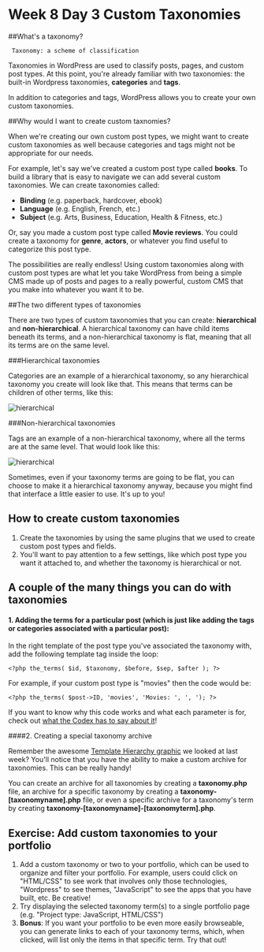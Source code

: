 # Week 8 Day 3 Custom Taxonomies

##What's a taxonomy?

	 Taxonomy: a scheme of classification

Taxonomies in WordPress are used to classify posts, pages, and custom post types. At this point, you're already familiar with two taxonomies: the built-in Wordpress taxonomies, **categories** and **tags**.

In addition to categories and tags, WordPress allows you to create your own custom taxonomies. 

##Why would I want to create custom taxnomies?

When we're creating our own custom post types, we might want to create custom taxonomies as well because categories and tags might not be appropriate for our needs.

For example, let's say we've created a custom post type called **books**. To build a library that is easy to navigate we can add several custom taxonomies. We can create taxonomies called:

* **Binding** (e.g. paperback, hardcover, ebook)
* **Language** (e.g. English, French, etc.)
* **Subject** (e.g. Arts, Business, Education, Health & Fitness, etc.)

Or, say you made a custom post type called **Movie reviews**. You could create a taxonomy for **genre**, **actors**, or whatever you find useful to categorize this post type.

The possibilities are really endless! Using custom taxonomies along with custom post types are what let you take WordPress from being a simple CMS made up of posts and pages to a really powerful, custom CMS that you make into whatever you want it to be.

##The two different types of taxonomies

There are two types of custom taxonomies that you can create: **hierarchical** and **non-hierarchical**. A hierarchical taxonomy can have child items beneath its terms, and a non-hierarchical taxonomy is flat, meaning that all its terms are on the same level.

###Hierarchical taxonomies

Categories are an example of a hierarchical taxonomy, so any hierarchical taxonomy you create will look like that. This means that terms can be children of other terms, like this:

![hierarchical](http://cl.ly/image/2n0M3Y2Y0329/Screen%20Shot%202014-03-06%20at%204.40.21%20PM.png)

###Non-hierarchical taxonomies

Tags are an example of a non-hierarchical taxonomy, where all the terms are at the same level. That would look like this:

![hierarchical](http://cl.ly/image/0b1W3I0e3V1L/Screen%20Shot%202014-03-06%20at%204.41.38%20PM.png)

Sometimes, even if your taxonomy terms are going to be flat, you can choose to make it a hierarchical taxonomy anyway, because you might find that interface a little easier to use. It's up to you!

## How to create custom taxonomies

1. Create the taxonomies by using the same plugins that we used to create custom post types and fields.
2. You'll want to pay attention to a few settings, like which post type you want it attached to, and whether the taxonomy is hierarchical or not.

## A couple of the many things you can do with taxonomies

#### 1. Adding the terms for a particular post (which is just like adding the tags or categories associated with a particular post):

In the right template of the post type you've associated the taxonomy with, add the following template tag inside the loop:

```
<?php the_terms( $id, $taxonomy, $before, $sep, $after ); ?>
```

For example, if your custom post type is "movies" then the code would be:

```
<?php the_terms( $post->ID, 'movies', 'Movies: ', ', '); ?>
```

If you want to know why this code works and what each parameter is for, check out [what the Codex has to say about it](https://codex.wordpress.org/Function_Reference/the_terms)!

####2. Creating a special taxonomy archive

Remember the awesome [Template Hierarchy graphic](https://codex.wordpress.org/Template_Hierarchy) we looked at last week? You'll notice that you have the ability to make a custom archive for taxonomies. This can be really handy!

You can create an archive for all taxonomies by creating a **taxonomy.php** file, an archive for a specific taxonomy by creating a **taxonomy-[taxonomyname].php** file, or even a specific archive for a taxonomy's term by creating **taxonomy-[taxonomyname]-[taxonomyterm].php**.


## Exercise: Add custom taxonomies to your portfolio

1. Add a custom taxonomy or two to your portfolio, which can be used to organize and filter your portfolio. For example, users could click on "HTML/CSS" to see work that involves only those technologies, "Wordpress" to see themes, "JavaScript" to see the apps that you have built, etc. Be creative!
2. Try displaying the selected taxonomy term(s) to a single portfolio page (e.g. "Project type: JavaScript, HTML/CSS")
3. **Bonus**: If you want your portfolio to be even more easily browseable, you can generate links to each of your taxonomy terms, which, when clicked, will list only the items in that specific term. Try that out!